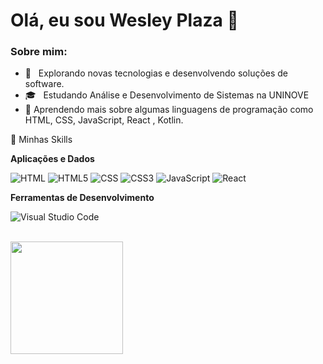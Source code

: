# Olá, eu sou Wesley Plaza 👋

<h3>Sobre mim:</h3>


- 🤔 &nbsp; Explorando novas tecnologias e desenvolvendo soluções de software.
- 🎓 &nbsp; Estudando Análise e Desenvolvimento de Sistemas na UNINOVE
- 🌱 Aprendendo mais sobre algumas linguagens de programação como HTML, CSS, JavaScript, React , Kotlin.

🚀  Minhas Skills

 **Aplicações e Dados**
  
![HTML](https://img.shields.io/badge/HTML-239120?style=for-the-badge&logo=html5&logoColor=white)
![HTML5](https://img.shields.io/badge/HTML5-E34F26?style=for-the-badge&logo=html5&logoColor=white)
![CSS](https://img.shields.io/badge/CSS-239120?&style=for-the-badge&logo=css3&logoColor=white)
![CSS3](https://img.shields.io/badge/CSS3-1572B6?style=for-the-badge&logo=css3&logoColor=white)
![JavaScript](https://img.shields.io/badge/JavaScript-F7DF1E?style=for-the-badge&logo=javascript&logoColor=black)
![React](https://img.shields.io/badge/React-20232A?style=for-the-badge&logo=react&logoColor=61DAFB)


**Ferramentas de Desenvolvimento**

 ![Visual Studio Code](https://img.shields.io/badge/Visual_Studio_Code-0078D4?style=for-the-badge&logo=visual%20studio%20code&logoColor=white)
  
<br/>
<a href="https://github.com/wapdrums">
<img height="180em" src="https://github-readme-stats.vercel.app/api?username=wapdrums&theme=dracula&show_icons=true" />
</a></br>
